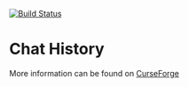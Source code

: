 [![Build Status](https://github.drone.dyonb.nl/api/badges/HeyItsMeNobody/chathistory/status.svg?ref=refs/heads/master)](https://github.drone.dyonb.nl/HeyItsMeNobody/chathistory)

# Chat History

More information can be found on [CurseForge](https://www.curseforge.com/minecraft/mc-mods/chathistory)
